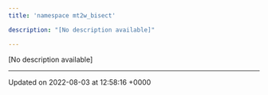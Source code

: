 ```yaml
---
title: 'namespace mt2w_bisect'

description: "[No description available]"

---
```







[No description available]






-------------------------------

Updated on 2022-08-03 at 12:58:16 +0000
